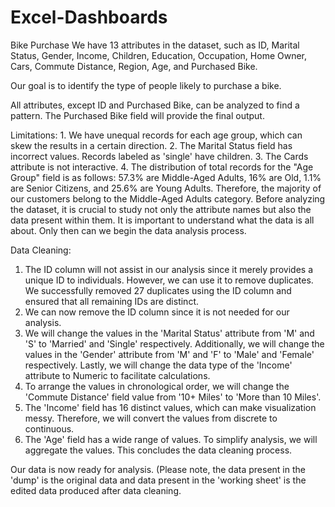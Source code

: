 # Excel-Dashboards
Bike Purchase
We have 13 attributes in the dataset, such as ID, Marital Status, Gender, Income, Children, Education, Occupation, Home Owner, Cars, Commute Distance, Region, Age, and Purchased Bike. 

Our goal is to identify the type of people likely to purchase a bike.

All attributes, except ID and Purchased Bike, can be analyzed to find a pattern. The Purchased Bike field will provide the final output.

Limitations:
    1.	We have unequal records for each age group, which can skew the results in a certain direction.
    2.	The Marital Status field has incorrect values. Records labeled as 'single' have children.
    3.	The Cards attribute is not interactive.
    4.	The distribution of total records for the "Age Group" field is as follows: 57.3% are Middle-Aged Adults, 16% are Old, 1.1% are Senior Citizens, and 25.6% are Young Adults. Therefore, the majority of our customers belong to the Middle-Aged Adults category.
Before analyzing the dataset, it is crucial to study not only the attribute names but also the data present within them. It is important to understand what the data is all about. Only then can we begin the data analysis process.

Data Cleaning:
  1.	The ID column will not assist in our analysis since it merely provides a unique ID to individuals. However, we can use it to remove duplicates. We successfully removed 27 duplicates using the ID column and ensured that all remaining IDs are distinct.
  2.	We can now remove the ID column since it is not needed for our analysis.
  3.	We will change the values in the 'Marital Status' attribute from 'M' and 'S' to 'Married' and 'Single' respectively. Additionally, we will change the values in the 'Gender' attribute from 'M' and 'F' to 'Male' and 'Female' respectively. Lastly, we will change the data type of the 'Income' attribute to Numeric to facilitate calculations.
  4.	To arrange the values in chronological order, we will change the 'Commute Distance' field value from '10+ Miles' to 'More than 10 Miles'.
  5.	The 'Income' field has 16 distinct values, which can make visualization messy. Therefore, we will convert the values from discrete to continuous.
  6.	The 'Age' field has a wide range of values. To simplify analysis, we will aggregate the values. This concludes the data cleaning process.

  Our data is now ready for analysis.
    (Please note, the data present in the 'dump' is the original data and data present in the 'working sheet' is the edited data produced after data cleaning.
